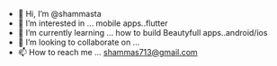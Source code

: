- 👋 Hi, I’m @shammasta
- 👀 I’m interested in ... mobile apps..flutter
- 🌱 I’m currently learning ... how to build Beautyfull apps..android/ios
- 💞️ I’m looking to collaborate on ...
- 📫 How to reach me ... shammas713@gmail.com

<!---
shammasta/shammasta is a ✨ special ✨ repository because its `README.md` (this file) appears on your GitHub profile.
You can click the Preview link to take a look at your changes.
--->
